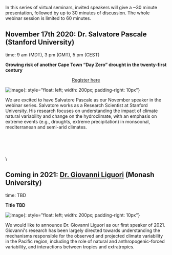 In this series of virtual seminars, invited speakers will give a ~30 minute presentation, followed by up to 30 minutes of discussion. The whole webinar session is limited to 60 minutes.


## November 17th 2020: Dr.  Salvatore Pascale (Stanford University)
time: 9 am (MDT), 3 pm (GMT), 5 pm (CEST)

**Growing risk of another Cape Town “Day Zero” drought in the twenty-first century**

<div style="text-align:center;">
<a class="btn btn-success" href="https://large-ensemble.github.io/webinars/registration6">Register here</a>
</div>

![image](https://large-ensemble.github.io/salvatore.jpg){: style="float: left; width: 200px; padding-right: 10px"}

We are excited to have Salvatore Pascale as our November speaker in the webinar series. Salvatore works as a Research Scientist at Stanford University. His research focuses on understanding the impact of climate natural variability and change  on the hydroclimate, with an emphasis on extreme events (e.g., droughts, extreme precipitation) in monsoonal, mediterranean and semi-arid climates. 

\
\
\
\
\


## Coming in 2021: [Dr.  Giovanni Liguori](http://gianni.geosci.monash.edu/) (Monash University)
time: TBD

**Title TBD**

![image](https://large-ensemble.github.io/GiovanniLiguori_photo.jpg){: style="float: left; width: 200px; padding-right: 10px"}

We would like to announce Dr. Giovanni Liguori as our first speaker of 2021. Giovanni's research has been largely directed towards understanding the mechanisms responsible for the observed and projected climate variability in the Pacific region, including the role of natural and anthropogenic-forced variability, and interactions between tropics and extratropics. 
